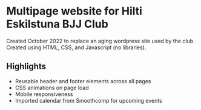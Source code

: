 # Multipage website for Hilti Eskilstuna BJJ Club

Created October 2022 to replace an aging wordpress site used by the club. Created using HTML, CSS, and Javascript (no libraries).

## Highlights

- Reusable header and footer elements across all pages
- CSS animations on page load
- Mobile responsiveness
- Imported calendar from Smoothcomp for upcoming events
